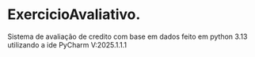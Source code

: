 # ExercicioAvaliativo.
Sistema de avaliação de credito com base em dados 
feito em python 3.13 utilizando a ide PyCharm V:2025.1.1.1
